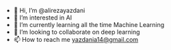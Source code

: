 - 👋 Hi, I’m @alirezayazdani
- 👀 I’m interested in AI
- 🌱 I’m currently learning all the time Machine Learning
- 💞️ I’m looking to collaborate on deep learning
- 📫 How to reach me yazdania14@gmail.com

<!---
alirezayazdani/alirezayazdani is a ✨ special ✨ repository because its `README.md` (this file) appears on your GitHub profile.
You can click the Preview link to take a look at your changes.
--->
